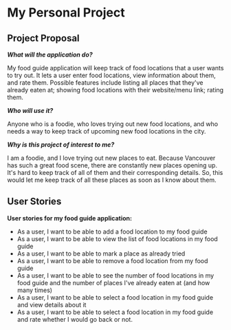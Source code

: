 # My Personal Project

## Project Proposal

***What will the application do?***

My food guide application will keep track of food locations that a user wants to try out. It lets a user enter food
locations, view information about them, and rate them. Possible features include listing all places that 
they've already eaten at; showing food locations with their website/menu link; rating them.

***Who will use it?***

Anyone who is a foodie, who loves trying out new food locations, and who needs a way to keep track of upcoming new food 
locations in the city.

***Why is this project of interest to me?***

I am a foodie, and I love trying out new places to eat. Because Vancouver has such a great food scene, there are
constantly new places opening up. It's hard to keep track of all of them and their corresponding details. So, this 
would let me keep track of all these places as soon as I know about them.

## User Stories

**User stories for my food guide application:**
- As a user, I want to be able to add a food location to my food guide
- As a user, I want to be able to view the list of food locations in my food guide
- As a user, I want to be able to mark a place as already tried
- As a user, I want to be able to remove a food location from my food guide
- As a user, I want to be able to see the number of food locations in my food guide and the number of 
places I've already eaten at (and how many times)
- As a user, I want to be able to select a food location in my food guide and view details about it
- As a user, I want to be able to select a food location in my food guide and rate whether I would go
back or not.

